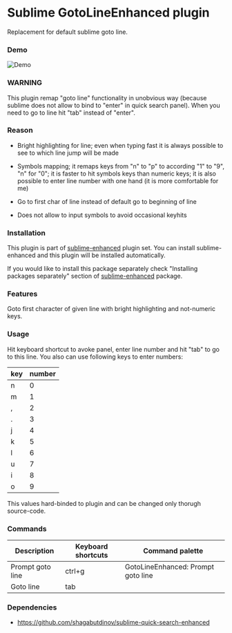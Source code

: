 # Sublime GotoLineEnhanced plugin

Replacement for default sublime goto line.


### Demo

![Demo](https://raw.github.com/shagabutdinov/sublime-goto-line-enhanced/master/demo/demo.gif "Demo")


### WARNING

This plugin remap "goto line" functionality in unobvious way (because sublime
does not allow to bind to "enter" in quick search panel). When you need to go to
line hit "tab" instead of "enter".


### Reason

- Bright highlighting for line; even when typing fast it is always possible to
see to which line jump will be made

- Symbols mapping; it remaps keys from "n" to "p" to according "1" to "9", "n"
for "0"; it is faster to hit symbols keys than numeric keys; it is also possible
to enter line number with one hand (it is more comfortable for me)

- Go to first char of line instead of default go to beginning of line

- Does not allow to input symbols to avoid occasional keyhits

### Installation

This plugin is part of [sublime-enhanced](http://github.com/shagabutdinov/sublime-enhanced)
plugin set. You can install sublime-enhanced and this plugin will be installed
automatically.

If you would like to install this package separately check "Installing packages
separately" section of [sublime-enhanced](http://github.com/shagabutdinov/sublime-enhanced)
package.


### Features

Goto first character of given line with bright highlighting and not-numeric
keys.


### Usage

Hit keyboard shortcut to avoke panel, enter line number and hit "tab" to go to
this line. You also can use following keys to enter numbers:

| key | number |
|-----|--------|
| n   | 0      |
| m   | 1      |
| ,   | 2      |
| .   | 3      |
| j   | 4      |
| k   | 5      |
| l   | 6      |
| u   | 7      |
| i   | 8      |
| o   | 9      |

This values hard-binded to plugin and can be changed only thorugh source-code.


### Commands

| Description            | Keyboard shortcuts | Command palette                    |
|------------------------|--------------------|------------------------------------|
| Prompt goto line       | ctrl+g             | GotoLineEnhanced: Prompt goto line |
| Goto line              | tab                |                                    |


### Dependencies

- https://github.com/shagabutdinov/sublime-quick-search-enhanced